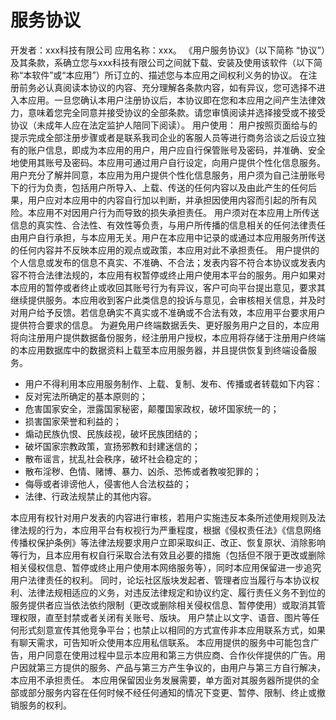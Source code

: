 # 服务协议

开发者：xxx科技有限公司 应用名称：xxx。
《用户服务协议》（以下简称 “协议”）及其条款，系确立您与xxx科技有限公司之间就下载、安装及使用该软件（以下简称“本软件”或“本应用”）所订立的、描述您与本应用之间权利义务的协议。
在注册前务必认真阅读本协议的内容、充分理解各条款内容，如有异议，您可选择不进入本应用。一旦您确认本用户注册协议后，本协议即在您和本应用之间产生法律效力，意味着您完全同意并接受协议的全部条款。请您审慎阅读并选择接受或不接受协议（未成年人应在法定监护人陪同下阅读）。
用户使用：
用户按照页面给与的提示完成全部注册步骤或者是联系我司企业的客服人员等进行商务洽谈之后设立独有的账户信息，即成为本应用的用户，用户应自行保管账号及密码，并准确、安全地使用其账号及密码。本应用可通过用户自行设定，向用户提供个性化信息服务。
用户充分了解并同意，本应用为用户提供个性化信息服务，用户须为自己注册账号下的行为负责，包括用户所导入、上载、传送的任何内容以及由此产生的任何后果，用户应对本应用中的内容自行加以判断，并承担因使用内容而引起的所有风险。本应用不对因用户行为而导致的损失承担责任。
用户须对在本应用上所传送信息的真实性、合法性、有效性等负责，与用户所传播的信息相关的任何法律责任由用户自行承担，与本应用无关。用户在本应用中记录的或通过本应用服务所传送的任何内容并不反映本应用的观点或政策，本应用对此不承担责任。
用户提供的个人信息或发布的信息不真实、不准确、不合法；发表内容不符合本协议或发表内容不符合法律法规的，本应用有权暂停或终止用户使用本平台的服务。用户如果对本应用的暂停或者终止或收回其账号行为有异议，客户可向平台提出意见，要求其继续提供服务。本应用收到客户此类信息的投诉与意见，会审核相关信息，并及时对用户给予反馈。若信息确实不真实或不准确或不合法有效，本应用平台要求用户提供符合要求的信息。
为避免用户终端数据丢失、更好服务用户之目的，本应用将向注册用户提供数据备份服务，经注册用户授权，本应用将存储于注册用户终端的本应用数据库中的数据资料上载至本应用服务器，并且提供恢复到终端设备服务。

- 用户不得利用本应用服务制作、上载、复制、发布、传播或者转载如下内容：
- 反对宪法所确定的基本原则的；
- 危害国家安全，泄露国家秘密，颠覆国家政权，破坏国家统一的；
- 损害国家荣誉和利益的；
- 煽动民族仇恨、民族歧视，破坏民族团结的；
- 破坏国家宗教政策，宣扬邪教和封建迷信的；
- 散布谣言，扰乱社会秩序，破坏社会稳定的；
- 散布淫秽、色情、赌博、暴力、凶杀、恐怖或者教唆犯罪的；
- 侮辱或者诽谤他人，侵害他人合法权益的；
- 法律、行政法规禁止的其他内容。

本应用有权针对用户发表的内容进行审核，若用户实施违反本条所述使用规则及法律法规的行为，本应用平台有权视行为严重程度，根据《侵权责任法》《信息网络传播权保护条例》等法律法规要求用户立即采取纠正、改正、恢复原状、消除影响等行为，且本应用有权自行采取合法有效且必要的措施（包括但不限于更改或删除相关侵权信息、暂停或终止用户使用本网络服务等），同时本应用保留进一步追究用户法律责任的权利。
同时，论坛社区版块发起者、管理者应当履行与本协议权利、法律法规相适应的义务，对违反法律规定和协议约定、履行责任义务不到位的服务提供者应当依法依约限制（更改或删除相关侵权信息、暂停使用）或取消其管理权限，直至封禁或者关闭有关账号、版块。
用户禁止以文字、语音、图片等任何形式刻意宣传其他竞争平台；也禁止以相同的方式宣传非本应用联系方式，如果有聊天需求，可告知听众使用本应用私信联系。
本应用提供的服务中可能包含广告，用户同意在使用过程中显示本应用和第三方供应商、合作伙伴提供的广告。用户因就第三方提供的服务、产品与第三方产生争议的，由用户与第三方自行解决，本应用不承担责任。
本应用保留因业务发展需要，单方面对其服务器所提供的全部或部分服务内容在任何时候不经任何通知的情况下变更、暂停、限制、终止或撤销服务的权利。
